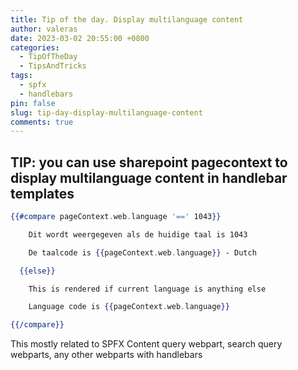 ```yaml
---
title: Tip of the day. Display multilanguage content
author: valeras
date: 2023-03-02 20:55:00 +0800
categories:
  - TipOfTheDay
  - TipsAndTricks
tags:
  - spfx
  - handlebars
pin: false
slug: tip-day-display-multilanguage-content
comments: true
---
```



## TIP: you can use sharepoint pagecontext to display multilanguage content in handlebar templates

```handlebars
{{#compare pageContext.web.language '==' 1043}}

    Dit wordt weergegeven als de huidige taal is 1043

    De taalcode is {{pageContext.web.language}} - Dutch

  {{else}}

    This is rendered if current language is anything else

    Language code is {{pageContext.web.language}} 

{{/compare}}
```

This mostly related to SPFX Content query webpart, search query webparts, any other webparts with handlebars
